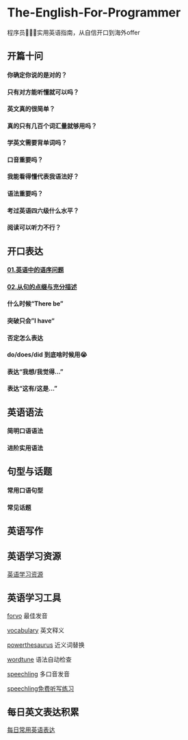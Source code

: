 # The-English-For-Programmer
程序员👨🏻‍💻实用英语指南，从自信开口到海外offer

## 开篇十问

#### 你确定你说的是对的？

#### 只有对方能听懂就可以吗？

#### 英文真的很简单？

#### 真的只有几百个词汇量就够用吗？

#### 学英文需要背单词吗？

#### 口音重要吗？

#### 我能看得懂代表我语法好？

#### 语法重要吗？

#### 考过英语四六级什么水平？

#### 阅读可以听力不行？

## 开口表达

#### [01.英语中的语序问题](https://github.com/fltenwall/The-English-For-Programmer/blob/main/%E5%BC%80%E5%8F%A3%E8%A1%A8%E8%BE%BE/01.%E8%8B%B1%E8%AF%AD%E4%B8%AD%E7%9A%84%E8%AF%AD%E5%BA%8F%E9%97%AE%E9%A2%98.md)

#### [02.从句的点缀与充分描述](https://github.com/fltenwall/The-English-For-Programmer/blob/main/%E5%BC%80%E5%8F%A3%E8%A1%A8%E8%BE%BE/02.%E4%BB%8E%E5%8F%A5%E7%9A%84%E7%82%B9%E7%BC%80%E4%B8%8E%E5%85%85%E5%88%86%E6%8F%8F%E8%BF%B0.md)

#### 什么时候“There be”

#### 突破只会”I have“

#### 否定怎么表达

#### do/does/did 到底啥时候用😭

#### 表达“我想/我觉得...”

#### 表达“这有/这是...”

## 英语语法

#### 简明口语语法

#### 进阶实用语法

## 句型与话题

#### 常用口语句型

#### 常见话题

## 英语写作


## 英语学习资源

[英语学习资源](https://github.com/fltenwall/The-English-For-Programmer/blob/main/%E5%AD%A6%E4%B9%A0%E8%B5%84%E6%BA%90/resource.md)


## 英语学习工具

[forvo](https://zh.forvo.com/) 最佳发音

[vocabulary](https://www.vocabulary.com/) 英文释义

[powerthesaurus](https://www.powerthesaurus.org/) 近义词替换

[wordtune](https://app.wordtune.com/editor/) 语法自动检查

[speechling](https://speechling.com/how-to/zen-mo-shuo-wo-zhun-bei-hao-le-yong-ying-wen-1697) 多口音发音

[speechling免费听写练习](https://speechling.com/zh/dictation)


## 每日英文表达积累

[每日常用英语表达](https://github.com/fltenwall/The-English-For-Programmer/blob/main/%E6%AF%8F%E6%97%A5%E8%8B%B1%E6%96%87/everyday.md)




